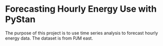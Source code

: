# Forecasting Hourly Energy Use with PyStan

The purpose of this project is to use time series analysis to forecast hourly energy data. The dataset is from PJM east.